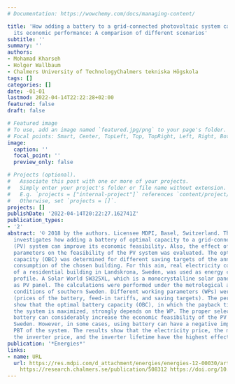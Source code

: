 ```yaml
---
# Documentation: https://wowchemy.com/docs/managing-content/

title: 'How adding a battery to a grid-connected photovoltaic system can increase
  its economic performance: A comparison of different scenarios'
subtitle: ''
summary: ''
authors:
- Mohamad Kharseh
- Holger Wallbaum
- Chalmers University of TechnologyChalmers tekniska Högskola
tags: []
categories: []
date: -01-01
lastmod: 2022-04-14T22:22:28+02:00
featured: false
draft: false

# Featured image
# To use, add an image named `featured.jpg/png` to your page's folder.
# Focal points: Smart, Center, TopLeft, Top, TopRight, Left, Right, BottomLeft, Bottom, BottomRight.
image:
  caption: ''
  focal_point: ''
  preview_only: false

# Projects (optional).
#   Associate this post with one or more of your projects.
#   Simply enter your project's folder or file name without extension.
#   E.g. `projects = ["internal-project"]` references `content/project/deep-learning/index.md`.
#   Otherwise, set `projects = []`.
projects: []
publishDate: '2022-04-14T20:22:27.162741Z'
publication_types:
- '2'
abstract: '© 2018 by the authors. Licensee MDPI, Basel, Switzerland. The current work
  investigates how adding a battery of optimal capacity to a grid-connected photovoltaic
  (PV) system can improve its economic feasibility. Also, the effect of different
  parameters on the feasibility of the PV system was evaluated. The optimal battery
  capacity (OBC) was determined for different saving targets of the annual electricity
  consumption of the chosen building. For this aim, real electricity consumption data
  of a residential building in Landskrona, Sweden, was used as energy consumption
  profile. A Solar World SW325XL, which is a monocrystalline solar panel, was selected
  as PV panel. The calculations were performed under the metrological and economic
  conditions of southern Sweden. Different working parameters (WPs) were considered
  (prices of the battery, feed-in tariffs, and saving targets). The performed calculations
  show that the optimal battery capacity (OBC), in which the payback time (PBT) of
  the system is maximized, strongly depends on the WP. The proper selection of the
  battery can considerably increase the economic feasibility of the PV system in southern
  Sweden. However, in some cases, using battery can have a negative impact on the
  PBT of the system. The results show that the electricity price, the module price,
  the inverter price, and the inverter lifetime have the highest effect on the PBT.  '
publication: '*Energies*'
links:
- name: URL
  url: https://res.mdpi.com/d_attachment/energies/energies-12-00030/article_deploy/energies-12-00030-v2.pdf
    https://research.chalmers.se/publication/508312 https://doi.org/10.3390/en12010030
---
```

